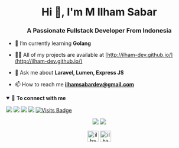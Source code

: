 <h1 align="center">Hi 👋, I'm M Ilham Sabar</h1>
<h3 align="center">A Passionate Fullstack Developer From Indonesia</h3>

- 🌱 I’m currently learning **Golang**

- 👨‍💻 All of my projects are available at [http://ilham-dev.github.io/](http://ilham-dev.github.io/)

- 💬 Ask me about **Laravel, Lumen, Express JS**

- 📫 How to reach me **ilhamsabardev@gmail.com**


<details open>
<summary>🤝 <b>To connect with me</b></summary>

<p align = "center">

[<img src ="https://img.shields.io/badge/portfolio-%23.svg?&style=for-the-badge&logo=&logoColor=white%22">](https://ilham-dev.github.io/)
[<img src="https://img.shields.io/badge/twitter-%231DA1F2.svg?&style=for-the-badge&logo=twitter&logoColor=white" />](https://twitter.com/ilham_sabar) 
[<img src="https://img.shields.io/badge/linkedin-%230077B5.svg?&style=for-the-badge&logo=linkedin&logoColor=white" />](https://www.linkedin.com/in/muhammad-ilham-sabar-77b1b98b/)
[<img src = "https://img.shields.io/badge/instagram-%23E4405F.svg?&style=for-the-badge&logo=instagram&logoColor=white">](https://www.instagram.com/ilham_sabar/)
[![Visits Badge](https://badges.pufler.dev/visits/ilham-dev/ilham-dev?style=for-the-badge)](https://github.com/ilham-dev/ilham-dev)

</p>

</details>

<p align = "center">
  <img src = "https://github-readme-stats.vercel.app/api?username=ilham-dev&show_icons=true&line_height=40">
  <img src = "https://github-readme-stats.vercel.app/api/top-langs/?username=ilham-dev">
</p>

<p align="center">
<a href="https://twitter.com/ilham_sabar" target="blank"><img align="center" src="https://cdn.jsdelivr.net/npm/simple-icons@3.0.1/icons/twitter.svg" alt="ilham_sabar" height="30" width="30" /></a>
<a href="https://instagram.com/ilham_sabar" target="blank"><img align="center" src="https://cdn.jsdelivr.net/npm/simple-icons@3.0.1/icons/instagram.svg" alt="ilham_sabar" height="30" width="30" /></a>
</p>

